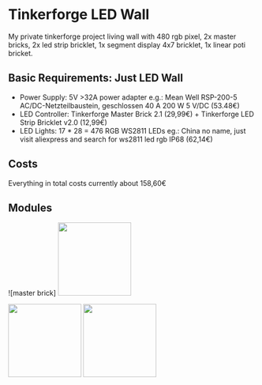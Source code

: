 # Tinkerforge LED Wall
My private tinkerforge project living wall with 480 rgb pixel, 2x master bricks, 2x led strip bricklet, 1x segment display 4x7 bricklet, 1x linear poti bricket.

## Basic Requirements: Just LED Wall
- Power Supply: 5V >32A power adapter e.g.: Mean Well RSP-200-5 AC/DC-Netzteilbaustein, geschlossen 40 A 200 W 5 V/DC (53.48€)
- LED Controller: Tinkerforge Master Brick 2.1 (29,99€) + Tinkerforge LED Strip Bricklet v2.0 (12,99€)
- LED Lights: 17 * 28 = 476 RGB WS2811 LEDs eg.: China no name, just visit aliexpress and search for ws2811 led rgb IP68 (62,14€)

## Costs
Everything in total costs currently about 158,60€

## Modules
![master brick]
<img src="https://www.tinkerforge.com/de/shop/media/catalog/product/cache/2/image/9df78eab33525d08d6e5fb8d27136e95/b/r/brick_master21_tilted_front_800.jpg" width="148">

<img src="https://www.tinkerforge.com/de/doc/_images/Bricklets/bricklet_led_strip_tilted_800.jpg =100" width="148">

<img src="https://ae01.alicdn.com/kf/HTB1O83GHVXXXXXpXVXXq6xXFXXXO/A-12mm-WS2811-pixel-led-module-lamp-bulb-IP68-DC5V-full-color-RGBstring-christmas-light-Addressable.jpg"  width="148">
